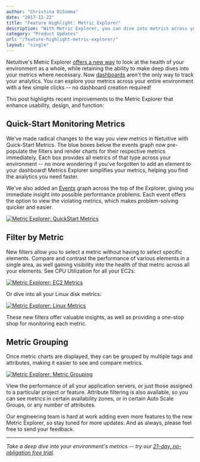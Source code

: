 ```yaml
---
author: "Christina DiSomma"
date: "2017-12-22"
title: "Feature Highlight: Metric Explorer"
description: "With Metric Explorer, you can dive into metrics across your environment with a few simple clicks - no dashboard required!"
category: "Product Updates"
url: "/feature-highlight-metric-explorer/"
layout: "single"
---
```



Netuitive's Metric Explorer [offers a new way](https://help.netuitive.com/Content/Metrics/metrics_page.htm) to look at the health of your environment as a whole, while retaining the ability to make deep dives into your metrics where necessary. Now [dashboards](https://www.metricly.com/product/dashboards-and-reports) aren't the only way to track your analytics. You can explore your metrics across your entire environment with a few simple clicks -- no dashboard creation required!

This post highlights recent improvements to the Metric Explorer that enhance usability, design, and function:

Quick-Start Monitoring Metrics
------------------------------

We've made radical changes to the way you view metrics in Netuitive with Quick-Start Metrics. The blue boxes below the events graph now pre-populate the filters and render charts for their respective metrics immediately. Each box provides all metrics of that type across your environment -- no more wondering if you've forgotten to add an element to your dashboard! Metrics Explorer simplifies your metrics, helping you find the analytics you need faster.

We've also added an [Events](https://help.netuitive.com/Content/Events/events.htm) graph across the top of the Explorer, giving you immediate insight into possible performance problems. Each event offers the option to view the violating metrics, which makes problem-solving quicker and easier.

[![Metric Explorer: QuickStart Metrics](https://www.metricly.com/wp-content/uploads/2017/07/QuickStartMetrics-1024x528.png)](https://www.metricly.com/wp-content/uploads/2017/07/QuickStartMetrics.png)

Filter by Metric
----------------

New filters allow you to select a metric without having to select specific elements. Compare and contrast the performance of various elements in a single area, as well gaining visibility into the health of that metric across all your elements. See CPU Utilization for all your EC2s:

[![Metric Explorer: EC2 Metrics](https://www.metricly.com/wp-content/uploads/2017/07/EC2metrics-1024x408.png)](https://www.metricly.com/wp-content/uploads/2017/07/EC2metrics.png)

Or dive into all your Linux disk metrics:

[![Metric Explorer: Linux Metrics](https://www.metricly.com/wp-content/uploads/2017/07/LinuxDiskMetrics-1024x404.png)](https://www.metricly.com/wp-content/uploads/2017/07/LinuxDiskMetrics.png)

These new filters offer valuable insights, as well as providing a one-stop shop for monitoring each metric.

Metric Grouping
---------------

Once metric charts are displayed, they can be grouped by multiple tags and attributes, making it easier to see and compare metrics.

[![Metric Explorer: Metric Grouping](https://www.metricly.com/wp-content/uploads/2017/07/GroupingMetrics-1024x507.png)](https://www.metricly.com/wp-content/uploads/2017/07/GroupingMetrics.png)

View the performance of all your application servers, or just those assigned to a particular project or feature. Attribute filtering is also available, so you can see metrics in certain availability zones, or in certain Auto Scale Groups, or any number of attributes.

Our engineering team is hard at work adding even more features to the new Metric Explorer, so stay tuned for more updates. And as always, please feel free to send your feedback.

* * * * *

*Take a deep dive into your environment's metrics -- try our [21-day, no-obligation free trial](https://www.metricly.com/signup).*
